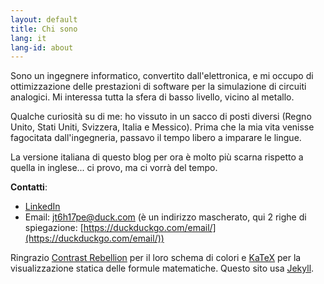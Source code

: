 ```yaml
---
layout: default
title: Chi sono
lang: it
lang-id: about
---
```


Sono un ingegnere informatico, convertito dall'elettronica, e mi occupo di
ottimizzazione delle prestazioni di software per la simulazione di circuiti
analogici. Mi interessa tutta la sfera di basso livello, vicino al metallo.

Qualche curiosità su di me: ho vissuto in un sacco di posti diversi (Regno
Unito, Stati Uniti, Svizzera, Italia e Messico). Prima che la mia vita venisse
fagocitata dall'ingegneria, passavo il tempo libero a imparare le lingue.

La versione italiana di questo blog per ora è molto più scarna rispetto a quella in
inglese... ci provo, ma ci vorrà del tempo.

**Contatti**:
- [LinkedIn](https://linkedin.com/in/gsavi)
- Email: [jt6h17pe@duck.com](mailto:jt6h17pe@duck.com)
  (è un indirizzo mascherato, qui 2 righe di spiegazione:
   [https://duckduckgo.com/email/](https://duckduckgo.com/email/))

Ringrazio [Contrast Rebellion](https://contrastrebellion.com/) per il loro
schema di colori e [KaTeX](https://katex.org/) per la visualizzazione statica
delle formule matematiche. Questo sito usa [Jekyll](https://jekyllrb.com/).
